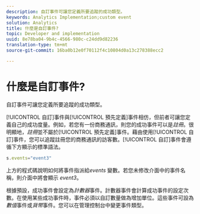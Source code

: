 ```yaml
---
description: 自訂事件可讓您定義所要追蹤的成功類型。
keywords: Analytics Implementation;custom event
solution: Analytics
title: 什麼是自訂事件?
topic: Developer and implementation
uuid: 8e78ba04-9b4c-4566-980c-c24dd9d82236
translation-type: tm+mt
source-git-commit: 16ba0b12e0f70112f4c10804d0a13c278388ecc2

---
```



# 什麼是自訂事件?

自訂事件可讓您定義所要追蹤的成功類型。

[!UICONTROL 自訂]事件與[!UICONTROL 預先定義]事件相仿，但前者可讓您定義自己的成功度量。例如，若您有一份商務通訊，則您的成功事件可以是&#x200B;_註冊_。很明顯地，_註冊_&#x200B;並不屬於[!UICONTROL 預先定義]事件。藉由使用[!UICONTROL 自訂]事件，您可以追蹤註冊您的商務通訊的訪客數。[!UICONTROL 自訂]事件會遵循下方顯示的標準語法。

```js
s.events="event3"
```

上方的程式碼說明如何將事件指派給&#x200B;_events_ 變數。若您未修改介面中的事件名稱，則介面中將會顯示 _event3_。

根據預設，成功事件會設定為&#x200B;_計數器_&#x200B;事件。計數器事件會計算成功事件的設定次數。在使用某些成功事件時，事件必須以自訂數量做為增加單位。這些事件可設為&#x200B;_數值_&#x200B;事件或&#x200B;_貨幣_&#x200B;事件。您可以在管理控制台中變更事件類型。
